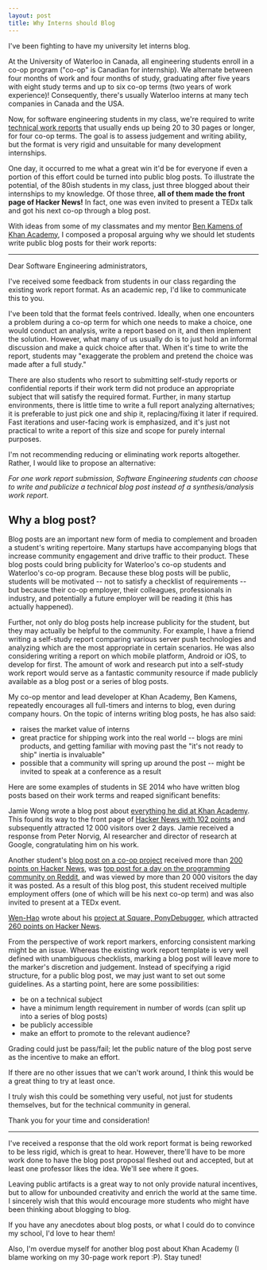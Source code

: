 ```yaml
---
layout: post
title: Why Interns should Blog
---
```



I've been fighting to have my university let interns blog.

At the University of Waterloo in Canada, all engineering students enroll in a co-op program ("co-op" is Canadian for internship). We alternate between four months of work and four months of study, graduating after five years with eight study terms and up to six co-op terms (two years of work experience)! Consequently, there's usually Waterloo interns at many tech companies in Canada and the USA.

Now, for software engineering students in my class, we're required to write [technical work reports](http://softeng.uwaterloo.ca/Current/work_report_guidelines.htm) that usually ends up being 20 to 30 pages or longer, for four co-op terms. The goal is to assess judgement and writing ability, but the format is very rigid and unsuitable for many development internships.

One day, it occurred to me what a great win it'd be for everyone if even a portion of this effort could be turned into public blog posts. To illustrate the potential, of the 80ish students in my class, just three blogged about their internships to my knowledge. Of those three, **all of them made the front page of Hacker News!** In fact, one was even invited to present a TEDx talk and got his next co-op through a blog post.

With ideas from some of my classmates and my mentor [Ben Kamens of Khan Academy](http://bjk5.com/), I composed a proposal arguing why we should let students write public blog posts for their work reports:


---

Dear Software Engineering administrators,

I've received some feedback from students in our class regarding the existing work report format. As an academic rep, I'd like to communicate this to you.

I've been told that the format feels contrived. Ideally, when one encounters a problem during a co-op term for which one needs to make a choice, one would conduct an analysis, write a report based on it, and then implement the solution. However, what many of us usually do is to just hold an informal discussion and make a quick choice after that. When it's time to write the report, students may "exaggerate the problem and pretend the choice was made after a full study."

There are also students who resort to submitting self-study reports or confidential reports if their work term did not produce an appropriate subject that will satisfy the required format. Further, in many startup environments, there is little time to write a full report analyzing alternatives; it is preferable to just pick one and ship it, replacing/fixing it later if required. Fast iterations and user-facing work is emphasized, and it's just not practical to write a report of this size and scope for purely internal purposes.

I'm not recommending reducing or eliminating work reports altogether. Rather, I would like to propose an alternative:

_For one work report submission, Software Engineering students can choose to write and publicize a technical blog post instead of a synthesis/analysis work report._

## Why a blog post?

Blog posts are an important new form of media to complement and broaden a student's writing repertoire. Many startups have accompanying blogs that increase community engagement and drive traffic to their product. These blog posts could bring publicity for Waterloo's co-op students and Waterloo's co-op program. Because these blog posts will be public, students will be motivated -- not to satisfy a checklist of requirements -- but because their co-op employer, their colleagues, professionals in industry, and potentially a future employer will be reading it (this has actually happened).

Further, not only do blog posts help increase publicity for the student, but they may actually be helpful to the community. For example, I have a friend writing a self-study report comparing various server push technologies and analyzing which are the most appropriate in certain scenarios. He was also considering writing a report on which mobile platform, Android or iOS, to develop for first. The amount of work and research put into a self-study work report would serve as a fantastic community resource if made publicly available as a blog post or a series of blog posts.

My co-op mentor and lead developer at Khan Academy, Ben Kamens, repeatedly encourages all full-timers and interns to blog, even during company hours. On the topic of interns writing blog posts, he has also said:

- raises the market value of interns
- great practice for shipping work into the real world -- blogs are mini products, and getting familiar with moving past the "it's not ready to ship" inertia is invaluable"
- possible that a community will spring up around the post -- might be invited to speak at a conference as a result

Here are some examples of students in SE 2014 who have written blog posts based on their work terms and reaped significant benefits:

Jamie Wong wrote a blog post about [everything he did at Khan Academy](http://jamie-wong.com/2012/08/22/what-i-did-at-khan-academy/). This found its way to the front page of [Hacker News with 102 points](http://news.ycombinator.com/item?id=4423446) and subsequently attracted 12 000 visitors over 2 days. Jamie received a response from Peter Norvig, AI researcher and director of research at Google, congratulating him on his work.

Another student's [blog post on a co-op project](http://david-hu.com/ka-ml.html) received more than [200 points on Hacker News](http://news.ycombinator.com/item?id=3187350), was [top post for a day on the programming community on Reddit](http://www.reddit.com/r/programming/comments/lxsjj/how_khan_academy_is_using_machine_learning_to/), and was viewed by more than 20 000 visitors the day it was posted. As a result of this blog post, this student received multiple employment offers (one of which will be his next co-op term) and was also invited to present at a TEDx event.

[Wen-Hao](http://www.wenhaolue.com/) wrote about his [project at Square, PonyDebugger](http://corner.squareup.com/2012/08/ponydebugger-remote-debugging.html), which attracted [260 points on Hacker News](http://news.ycombinator.com/item?id=4455110).

From the perspective of work report markers, enforcing consistent marking might be an issue. Whereas the existing work report template is very well defined with unambiguous checklists, marking a blog post will leave more to the marker's discretion and judgement. Instead of specifying a rigid structure, for a public blog post, we may just want to set out some guidelines. As a starting point, here are some possibilities:

- be on a technical subject
- have a minimum length requirement in number of words (can split up into a series of blog posts)
- be publicly accessible
- make an effort to promote to the relevant audience?

Grading could just be pass/fail; let the public nature of the blog post serve as the incentive to make an effort.

If there are no other issues that we can't work around, I think this would be a great thing to try at least once.

I truly wish this could be something very useful, not just for students themselves, but for the technical community in general.

Thank you for your time and consideration!

---

I've received a response that the old work report format is being reworked to be less rigid, which is great to hear. However, there'll have to be more work done to have the blog post proposal fleshed out and accepted, but at least one professor likes the idea. We'll see where it goes.

<!--It saddens me to see student effort expended on school assignments that are designed for the ease of evaluation.-->
Leaving public artifacts is a great way to not only provide natural incentives, but to allow for unbounded creativity and enrich the world at the same time. I sincerely wish that this would encourage more students who might have been thinking about blogging to blog.

If you have any anecdotes about blog posts, or what I could do to convince my school, I'd love to hear them!

Also, I'm overdue myself for another blog post about Khan Academy (I blame working on my 30-page work report :P). Stay tuned!
